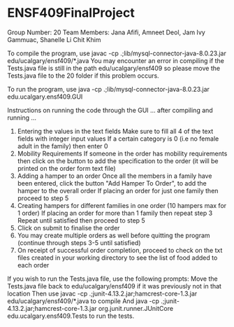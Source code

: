 # ENSF409FinalProject

Group Number: 20
Team Members: Jana Afifi, Amneet Deol, Jam Ivy Gammuac, Shanelle Li Chit Khim

To compile the program, use javac -cp .;lib/mysql-connector-java-8.0.23.jar edu/ucalgary/ensf409/*.java
You may encounter an error in compiling if the Tests.java file is still in the path edu/ucalgary/ensf409 so please
move the Tests.java file to the 20 folder if this problem occurs.

To run the program, use java -cp .;lib/mysql-connector-java-8.0.23.jar edu.ucalgary.ensf409.GUI

Instructions on running the code through the GUI
... after compiling and running ...

1. Entering the values in the text fields
   Make sure to fill all 4 of the text fields with integer input values
   If a certain category is 0 (i.e no female adult in the family) then enter 0
2. Mobility Requirements
   If someone in the order has mobility requirements then click on the button
   to add the specification to the order (it will be printed on the order form text file)
3. Adding a hamper to an order
   Once all the members in a family have been entered, click the button "Add Hamper To 
   Order", to add the hamper to the overall order
   If placing an order for just one family then proceed to step 5
4. Creating hampers for different families in one order (10 hampers max for 1 order)
   If placing an order for more than 1 family then repeat step 3
   Repeat until satisfied then proceed to step 5
5. Click on submit to finalise the order
6. You may create multiple orders as well before quitting the program (continue through steps 3-5 until satisfied) 
7. On receipt of successful order completion, proceed to check on the
   txt files created in your working directory to see the list of food added to each order

If you wish to run the Tests.java file, use the following prompts:
Move the Tests.java file back to edu/ucalgary/ensf409 if it was previously not in that location
Then use javac -cp .;junit-4.13.2.jar;hamcrest-core-1.3.jar edu/ucalgary/ensf409/*.java to compile
And java -cp .;junit-4.13.2.jar;hamcrest-core-1.3.jar org.junit.runner.JUnitCore edu.ucalgary.ensf409.Tests to run the tests.
